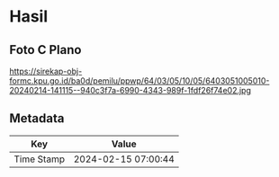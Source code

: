 # Hasil

## Foto C Plano

https://sirekap-obj-formc.kpu.go.id/ba0d/pemilu/ppwp/64/03/05/10/05/6403051005010-20240214-141115--940c3f7a-6990-4343-989f-1fdf26f74e02.jpg


## Metadata

| Key        | Value               |
| ---------- | ------------------- |
| Time Stamp | 2024-02-15 07:00:44 |



